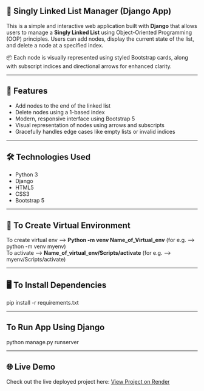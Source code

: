 ## 🔗 Singly Linked List Manager (Django App)

This is a simple and interactive web application built with **Django** that allows users to manage a **Singly Linked List** using Object-Oriented Programming (OOP) principles. Users can add nodes, display the current state of the list, and delete a node at a specified index.

📦 Each node is visually represented using styled Bootstrap cards, along with subscript indices and directional arrows for enhanced clarity.

---

## 🚀 Features

- Add nodes to the end of the linked list  
- Delete nodes using a 1-based index  
- Modern, responsive interface using Bootstrap 5  
- Visual representation of nodes using arrows and subscripts  
- Gracefully handles edge cases like empty lists or invalid indices

---

## 🛠️ Technologies Used

- Python 3  
- Django  
- HTML5  
- CSS3  
- Bootstrap 5

---

## 🔗 To Create Virtual Environment
To create virtual env --> **Python -m venv Name_of_Virtual_env** (for e.g. --> python -m venv myenv)  
To activate --> **Name_of_virtual_env/Scripts/activate** (for e.g. --> myenv/Scripts/activate)

---

## 🖥️ To Install Dependencies
pip install -r requirements.txt  

---

## To Run App Using Django 
python manage.py runserver

---

## 🌐 Live Demo
Check out the live deployed project here: [View Project on Render](https://celebal-assignment-2.onrender.com)

